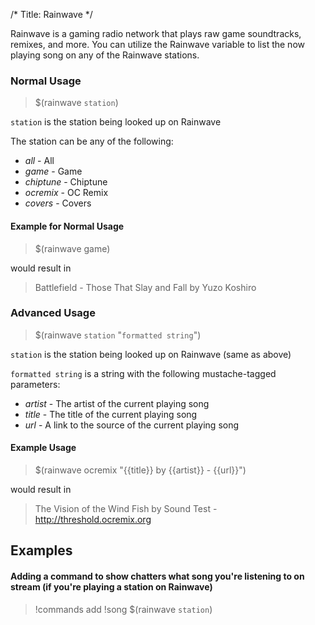 /*
Title: Rainwave
*/

Rainwave is a gaming radio network that plays raw game soundtracks, remixes, and more. You can utilize the Rainwave variable to list the now playing song on any of the Rainwave stations.

### Normal Usage

> $(rainwave `station`)

`station` is the station being looked up on Rainwave

The station can be any of the following:

* *all* - All
* *game* - Game
* *chiptune* - Chiptune
* *ocremix* - OC Remix
* *covers* - Covers

#### Example for Normal Usage

> $(rainwave game)

would result in

> Battlefield - Those That Slay and Fall by Yuzo Koshiro

### Advanced Usage

> $(rainwave `station` "`formatted string`")

`station` is the station being looked up on Rainwave (same as above)

`formatted string` is a string with the following mustache-tagged parameters:

* *artist* - The artist of the current playing song
* *title* - The title of the current playing song
* *url* - A link to the source of the current playing song

#### Example Usage

> $(rainwave ocremix "{{title}} by {{artist}} - {{url}}")

would result in

> The Vision of the Wind Fish by Sound Test - http://threshold.ocremix.org

## Examples

#### Adding a command to show chatters what song you're listening to on stream (if you're playing a station on Rainwave)

> !commands add !song $(rainwave `station`)